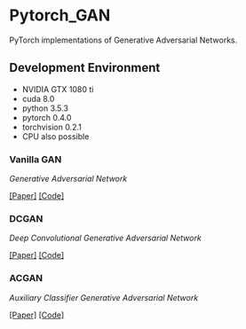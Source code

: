 # Pytorch_GAN
PyTorch implementations of Generative Adversarial Networks.

## Development Environment
* NVIDIA GTX 1080 ti
* cuda 8.0
* python 3.5.3
* pytorch 0.4.0
* torchvision 0.2.1
* CPU also possible



### Vanilla GAN
_Generative Adversarial Network_

[[Paper]](https://arxiv.org/abs/1406.2661) [[Code]](VanillaGAN/model.py)


### DCGAN
_Deep Convolutional Generative Adversarial Network_

[[Paper]](https://arxiv.org/abs/1511.06434) [[Code]](DCGAN/model.py)


### ACGAN
_Auxiliary Classifier Generative Adversarial Network_

[[Paper]](https://arxiv.org/abs/1610.09585) [[Code]](ACGAN/model.py)
